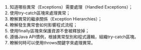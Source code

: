 

1. 知道哪些異常（Exceptions）需要處理（Handled Exceptions）；
2. 使用try-catch區塊來處理異常；
3. 瞭解異常的繼承關係（Exception Hierarchies）；
4. 瞭解發生異常會如何影響程式流程；
5. 使用finally區塊來保護資源不會被釋放掉；
6. 遵循Java API慣例，根據異常型別和程式邏輯，組織try-catch區塊。
7. 瞭解何時可以使用throws關鍵字來處理異常。